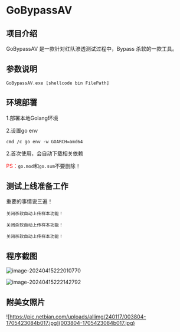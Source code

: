 # GoBypassAV



## 项目介绍

GoBypassAV 是一款针对红队渗透测试过程中，Bypass 杀软的一款工具。

## 参数说明

```shell
GoBypassAV.exe [shellcode bin FilePath]
```

## 环境部署

1.部署本地Golang环境

2.设置go env

```
cmd /c go env -w GOARCH=amd64
```

2.首次使用，会自动下载相关依赖

<span style="color:red">PS：</span>`go.mod`和`go.sum`不要删除！

## 测试上线准备工作

重要的事情说三遍！

`关闭杀软自动上传样本功能！`

`关闭杀软自动上传样本功能！`

`关闭杀软自动上传样本功能！`

## 程序截图

![image-20240415222010770](image-20240415222010770.png)

![image-20240415222142792](image-20240415222142792.png)

## 附美女照片

![https://pic.netbian.com/uploads/allimg/240117/003804-1705423084b017.jpg](003804-1705423084b017.jpg)
